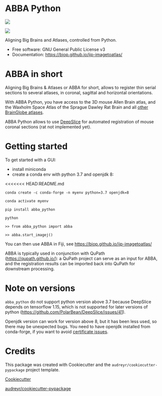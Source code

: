
# ABBA Python

[![](https://img.shields.io/pypi/v/abba_python.svg)](https://pypi.python.org/pypi/abba_python)

[![](https://img.shields.io/travis/nicoKiaru/abba_python.svg)](https://travis-ci.com/nicoKiaru/abba_python)

Aligning Big Brains and Atlases, controlled from Python.

* Free software: GNU General Public License v3
* Documentation: https://biop.github.io/ijp-imagetoatlas/

# ABBA in short

Aligning Big Brains & Atlases or ABBA for short, allows to register thin serial sections to several atlases, in coronal, sagittal and horizontal orientations.

With ABBA Python, you have access to the 3D mouse Allen Brain atlas, and the Waxholm Space Atlas of the Sprague Dawley Rat Brain and all [other BrainGlobe atlases](https://brainglobe.info/documentation/bg-atlasapi/usage/atlas-details.html).

ABBA Python allows to use [DeepSlice](https://pypi.org/project/DeepSlice/) for automated registration of mouse coronal sections (rat not implemented yet).

# Getting started

To get started with a GUI:
- install miniconda
- create a conda env with python 3.7 and openjdk 8:

<<<<<<< HEAD:README.md
```
conda create -c conda-forge -n myenv python=3.7 openjdk=8

conda activate myenv

pip install abba_python

python

>> from abba_python import abba

>> abba.start_imagej()
```

You can then use ABBA in Fiji, see https://biop.github.io/ijp-imagetoatlas/

ABBA is typically used in conjunction with QuPath (https://qupath.github.io/): a QuPath project can serve as an input for ABBA, and the registration results can be imported back into QuPath for downstream processing.

# Note on versions

`abba_python` do not support python version above 3.7 because DeepSlice depends on tensorflow 1.15, which is not supported for later versions of python (https://github.com/PolarBean/DeepSlice/issues/41).

Openjdk version can work for version above 8, but it has been less used, so there may be unexpected bugs. You need to have openjdk installed from conda-forge, if you want to avoid [certificate issues](https://pyimagej.readthedocs.io/en/latest/Troubleshooting.html#unable-to-find-valid-certification-path).

# Credits

This package was created with Cookiecutter and the `audreyr/cookiecutter-pypackage` project template.

[Cookiecutter](https://github.com/audreyr/cookiecutter)

[audreyr/cookiecutter-pypackage](https://github.com/audreyr/cookiecutter-pypackage)
